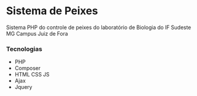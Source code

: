# Sistema de Peixes
Sistema PHP do controle de peixes do laboratório de Biologia do IF Sudeste MG Campus Juiz de Fora

### Tecnologias

- PHP
- Composer
- HTML CSS JS
- Ajax
- Jquery
